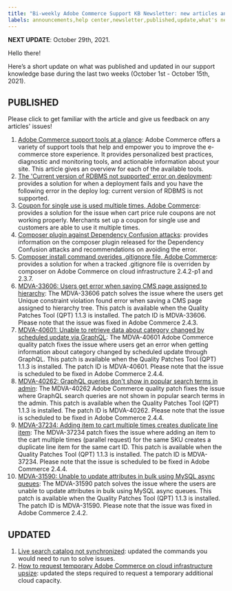```yaml
---
title: "Bi-weekly Adobe Commerce Support KB Newsletter: new articles and updates"
labels: announcements,help center,newsletter,published,update,what's new,Magento,Adobe Commerce
---
```


 **NEXT UPDATE**: October 29th, 2021.

Hello there!

Here’s a short update on what was published and updated in our support knowledge base during the last two weeks (October 1st - October 15th, 2021).


## PUBLISHED

Please click to get familiar with the article and give us feedback on any articles' issues!

1. [Adobe Commerce support tools at a glance](https://support.magento.com/hc/en-us/articles/4410899569165): Adobe Commerce offers a variety of support tools that help and empower you to improve the e-commerce store experience. It provides personalized best practices, diagnostic and monitoring tools, and actionable information about your site. This article gives an overview for each of the available tools.
1. [The 'Current version of RDBMS not supported' error on deployment](https://support.magento.com/hc/en-us/articles/4410617479949-The-Current-version-of-RDBMS-not-supported-error-on-deployment): provides a solution for when a deployment fails and you have the following error in the deploy log: current version of RDBMS is not supported.
1. [Coupon for single use is used multiple times, Adobe Commerce](https://support.magento.com/hc/en-us/articles/4410911888013-Coupon-for-single-use-is-used-multiple-times-Adobe-Commerce): provides a solution for the issue when cart price rule coupons are not working properly. Merchants set up a coupon for single use and customers are able to use it multiple times.
1. [Composer plugin against Dependency Confusion attacks](https://support.magento.com/hc/en-us/articles/4410675867917-Composer-plugin-against-Dependency-Confusion-attacks): provides information on the composer plugin released for the Dependency Confusion attacks and recommendations on avoiding the error.
1. [Composer install command overides .gitignore file, Adobe Commerce](https://support.magento.com/hc/en-us/articles/4411166622861-Composer-install-command-overides-gitignore-file-Adobe-Commerce): provides a solution for when a tracked .gitignore file is overriden by composer on Adobe Commerce on cloud infrastructure 2.4.2-p1 and 2.3.7.
1. [MDVA-33606: Users get error when saving CMS page assigned to hierarchy](https://support.magento.com/hc/en-us/articles/4410443860621-MDVA-33606-Users-get-error-when-saving-CMS-page-assigned-to-hierarchy): The MDVA-33606 patch solves the issue where the users get Unique constraint violation found error when saving a CMS page assigned to hierarchy tree. This patch is available when the Quality Patches Tool (QPT) 1.1.3 is installed. The patch ID is MDVA-33606. Please note that the issue was fixed in Adobe Commerce 2.4.3.
1. [MDVA-40601: Unable to retrieve data about category changed by scheduled update via GraphQL](https://support.magento.com/hc/en-us/articles/4410620767117-MDVA-40601-Unable-to-retrieve-data-about-category-changed-by-scheduled-update-via-GraphQL): The MDVA-40601 Adobe Commerce quality patch fixes the issue where users get an error when getting information about category changed by scheduled update through GraphQL. This patch is available when the Quality Patches Tool (QPT) 1.1.3 is installed. The patch ID is MDVA-40601. Please note that the issue is scheduled to be fixed in Adobe Commerce 2.4.4.
1. [MDVA-40262: GraphQL queries don't show in popular search terms in admin](https://support.magento.com/hc/en-us/articles/4410622827277-MDVA-40262-GraphQL-queries-don-t-show-in-popular-search-terms-in-admin): The MDVA-40262 Adobe Commerce quality patch fixes the issue where GraphQL search queries are not shown in popular search terms in the admin. This patch is available when the Quality Patches Tool (QPT) 1.1.3 is installed. The patch ID is MDVA-40262. Please note that the issue is scheduled to be fixed in Adobe Commerce 2.4.4.
1. [MDVA-37234: Adding item to cart multiple times creates duplicate line item](https://support.magento.com/hc/en-us/articles/4410785130893-MDVA-37234-Adding-item-to-cart-multiple-times-creates-duplicate-line-item): The MDVA-37234 patch fixes the issue where adding an item to the cart multiple times (parallel request) for the same SKU creates a duplicate line item for the same cart ID. This patch is available when the Quality Patches Tool (QPT) 1.1.3 is installed. The patch ID is MDVA-37234. Please note that the issue is scheduled to be fixed in Adobe Commerce 2.4.4.
1. [MDVA-31590: Unable to update attributes in bulk using MySQL async queues](https://support.magento.com/hc/en-us/articles/4411143937677-MDVA-31590-Unable-to-update-attributes-in-bulk-using-MySQL-async-queues): The MDVA-31590 patch solves the issue where the users are unable to update attributes in bulk using MySQL async queues. This patch is available when the Quality Patches Tool (QPT) 1.1.3 is installed. The patch ID is MDVA-31590. Please note that the issue was fixed in Adobe Commerce 2.4.2.

## UPDATED

1. [Live search catalog not synchronized](https://support.magento.com/hc/en-us/articles/4405637804301-Live-search-catalog-not-synchronized): updated the commands you would need to run to solve issues.
1. [How to request temporary Adobe Commerce on cloud infrastructure upsize](https://support.magento.com/hc/en-us/articles/360041138511): updated the steps required to request a temporary additional cloud capacity.
